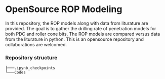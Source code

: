 # OpenSource ROP Modeling


In this repository, the ROP models along with data from liturature are provided.
The goal is to gather the drilling rate of penetration models for both PDC and roller cone bits.
The ROP models are compared versus data from the liturature in python. 
This is an opensource repository and collaborations are welcomed.


### Repository structure

```
├───.ipynb_checkpoints
└───Codes

```
